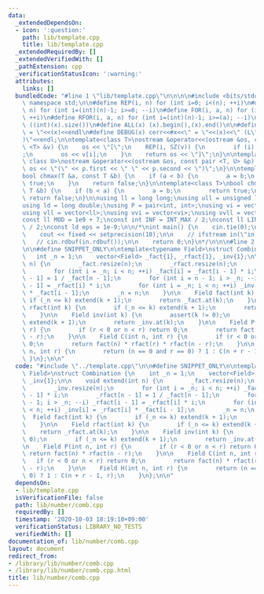 ```yaml
---
data:
  _extendedDependsOn:
  - icon: ':question:'
    path: lib/template.cpp
    title: lib/template.cpp
  _extendedRequiredBy: []
  _extendedVerifiedWith: []
  _pathExtension: cpp
  _verificationStatusIcon: ':warning:'
  attributes:
    links: []
  bundledCode: "#line 1 \"lib/template.cpp\"\n\n\n\n#include <bits/stdc++.h>\n\nusing\
    \ namespace std;\n\n#define REP(i, n) for (int i=0; i<(n); ++i)\n#define RREP(i,\
    \ n) for (int i=(int)(n)-1; i>=0; --i)\n#define FOR(i, a, n) for (int i=(a); i<(n);\
    \ ++i)\n#define RFOR(i, a, n) for (int i=(int)(n)-1; i>=(a); --i)\n\n#define SZ(x)\
    \ ((int)(x).size())\n#define ALL(x) (x).begin(),(x).end()\n\n#define DUMP(x) cerr<<#x<<\"\
    \ = \"<<(x)<<endl\n#define DEBUG(x) cerr<<#x<<\" = \"<<(x)<<\" (L\"<<__LINE__<<\"\
    )\"<<endl;\n\ntemplate<class T>\nostream &operator<<(ostream &os, const vector\
    \ <T> &v) {\n    os << \"[\";\n    REP(i, SZ(v)) {\n        if (i) os << \", \"\
    ;\n        os << v[i];\n    }\n    return os << \"]\";\n}\n\ntemplate<class T,\
    \ class U>\nostream &operator<<(ostream &os, const pair <T, U> &p) {\n    return\
    \ os << \"(\" << p.first << \" \" << p.second << \")\";\n}\n\ntemplate<class T>\n\
    bool chmax(T &a, const T &b) {\n    if (a < b) {\n        a = b;\n        return\
    \ true;\n    }\n    return false;\n}\n\ntemplate<class T>\nbool chmin(T &a, const\
    \ T &b) {\n    if (b < a) {\n        a = b;\n        return true;\n    }\n   \
    \ return false;\n}\n\nusing ll = long long;\nusing ull = unsigned long long;\n\
    using ld = long double;\nusing P = pair<int, int>;\nusing vi = vector<int>;\n\
    using vll = vector<ll>;\nusing vvi = vector<vi>;\nusing vvll = vector<vll>;\n\n\
    const ll MOD = 1e9 + 7;\nconst int INF = INT_MAX / 2;\nconst ll LINF = LLONG_MAX\
    \ / 2;\nconst ld eps = 1e-9;\n\n/*\nint main() {\n    cin.tie(0);\n    ios::sync_with_stdio(false);\n\
    \    cout << fixed << setprecision(10);\n\n    // ifstream in(\"in.txt\");\n \
    \   // cin.rdbuf(in.rdbuf());\n\n    return 0;\n}\n*/\n\n\n#line 2 \"lib/number/comb.cpp\"\
    \n\n#define SNIPPET_ONLY\n\ntemplate<typename Field>\nstruct Combination {\n \
    \   int _n = 1;\n    vector<Field> _fact{1}, _rfact{1}, _inv{1};\n\n    void extend(int\
    \ n) {\n        _fact.resize(n);\n        _rfact.resize(n);\n        _inv.resize(n);\n\
    \        for (int i = _n; i < n; ++i) _fact[i] = _fact[i - 1] * i;\n        _rfact[n\
    \ - 1] = 1 / _fact[n - 1];\n        for (int i = n - 1; i > _n; --i) _rfact[i\
    \ - 1] = _rfact[i] * i;\n        for (int i = _n; i < n; ++i) _inv[i] = _rfact[i]\
    \ * _fact[i - 1];\n        _n = n;\n    }\n\n    Field fact(int k) {\n       \
    \ if (_n <= k) extend(k + 1);\n        return _fact.at(k);\n    }\n\n    Field\
    \ rfact(int k) {\n        if (_n <= k) extend(k + 1);\n        return _rfact.at(k);\n\
    \    }\n\n    Field inv(int k) {\n        assert(k != 0);\n        if (_n <= k)\
    \ extend(k + 1);\n        return _inv.at(k);\n    }\n\n    Field P(int n, int\
    \ r) {\n        if (r < 0 or n < r) return 0;\n        return fact(n) * rfact(n\
    \ - r);\n    }\n\n    Field C(int n, int r) {\n        if (r < 0 or n < r) return\
    \ 0;\n        return fact(n) * rfact(r) * rfact(n - r);\n    }\n\n    Field H(int\
    \ n, int r) {\n        return (n == 0 and r == 0) ? 1 : C(n + r - 1, r);\n   \
    \ }\n};\n\n"
  code: "#include \"../template.cpp\"\n\n#define SNIPPET_ONLY\n\ntemplate<typename\
    \ Field>\nstruct Combination {\n    int _n = 1;\n    vector<Field> _fact{1}, _rfact{1},\
    \ _inv{1};\n\n    void extend(int n) {\n        _fact.resize(n);\n        _rfact.resize(n);\n\
    \        _inv.resize(n);\n        for (int i = _n; i < n; ++i) _fact[i] = _fact[i\
    \ - 1] * i;\n        _rfact[n - 1] = 1 / _fact[n - 1];\n        for (int i = n\
    \ - 1; i > _n; --i) _rfact[i - 1] = _rfact[i] * i;\n        for (int i = _n; i\
    \ < n; ++i) _inv[i] = _rfact[i] * _fact[i - 1];\n        _n = n;\n    }\n\n  \
    \  Field fact(int k) {\n        if (_n <= k) extend(k + 1);\n        return _fact.at(k);\n\
    \    }\n\n    Field rfact(int k) {\n        if (_n <= k) extend(k + 1);\n    \
    \    return _rfact.at(k);\n    }\n\n    Field inv(int k) {\n        assert(k !=\
    \ 0);\n        if (_n <= k) extend(k + 1);\n        return _inv.at(k);\n    }\n\
    \n    Field P(int n, int r) {\n        if (r < 0 or n < r) return 0;\n       \
    \ return fact(n) * rfact(n - r);\n    }\n\n    Field C(int n, int r) {\n     \
    \   if (r < 0 or n < r) return 0;\n        return fact(n) * rfact(r) * rfact(n\
    \ - r);\n    }\n\n    Field H(int n, int r) {\n        return (n == 0 and r ==\
    \ 0) ? 1 : C(n + r - 1, r);\n    }\n};\n\n"
  dependsOn:
  - lib/template.cpp
  isVerificationFile: false
  path: lib/number/comb.cpp
  requiredBy: []
  timestamp: '2020-10-03 18:19:10+09:00'
  verificationStatus: LIBRARY_NO_TESTS
  verifiedWith: []
documentation_of: lib/number/comb.cpp
layout: document
redirect_from:
- /library/lib/number/comb.cpp
- /library/lib/number/comb.cpp.html
title: lib/number/comb.cpp
---
```

